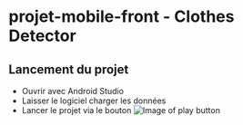# projet-mobile-front - Clothes Detector

## Lancement du projet

- Ouvrir avec Android Studio
- Laisser le logiciel charger les données
- Lancer le projet via le bouton ![Image of play button](https://developer.android.com/studio/images/buttons/toolbar-run.png)
